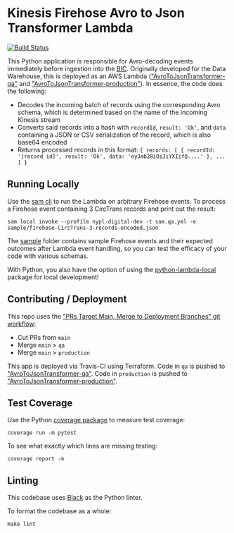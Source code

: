 # Kinesis Firehose Avro to Json Transformer Lambda
[![Build Status](https://travis-ci.org/NYPL/firehose-avro-to-json-transformer.svg?branch=main)](https://travis-ci.org/NYPL/firehose-avro-to-json-transformer)

This Python application is responsible for Avro-decoding events immediately before ingestion into the [BIC](https://github.com/NYPL/BIC). Originally developed for the Data Warehouse, this is deployed as an AWS Lambda (["AvroToJsonTransformer-qa"](https://console.aws.amazon.com/lambda/home?region=us-east-1#/functions/AvroToJsonTransformer-qa?tab=configuration) and ["AvroToJsonTransformer-production"](https://console.aws.amazon.com/lambda/home?region=us-east-1#/functions/AvroToJsonTransformer-production?tab=configuration)). In essence, the code does the following:
 - Decodes the incoming batch of records using the corresponding Avro schema, which is determined based on the name of the incoming Kinesis stream
 - Converts said records into a hash with `recordId`, `result: 'Ok'`, and `data` containing a JSON or CSV serialization of the record, which is also base64 encoded
 - Returns processed records in this format: `{ records: [ { recordId: '[record id]', result: 'Ok', data: 'eyJmb28iOiJiYXIifQ....' }, ... ] }`

## Running Locally

Use the [sam cli](https://docs.aws.amazon.com/serverless-application-model/latest/developerguide/serverless-sam-cli-install.html) to run the Lambda on arbitrary Firehose events. To process a Firehose event containing 3 CircTrans records and print out the result:

```
sam local invoke --profile nypl-digital-dev -t sam.qa.yml -e sample/firehose-CircTrans-3-records-encoded.json
```

The [sample](./sample) folder contains sample Firehose events and their expected outcomes after Lambda event handling, so you can test the efficacy of your code with various schemas.

With Python, you also have the option of using the [python-lambda-local](https://pypi.org/project/python-lambda-local/) package for local development!

## Contributing / Deployment

This repo uses the ["PRs Target Main, Merge to Deployment Branches" git workflow](https://github.com/NYPL/engineering-general/blob/main/standards/git-workflow.md#prs-target-main-merge-to-deployment-branches):
 - Cut PRs from `main`
 - Merge `main` > `qa`
 - Merge `main` > `production`

This app is deployed via Travis-CI using Terraform. Code in `qa` is pushed to ["AvroToJsonTransformer-qa"](https://console.aws.amazon.com/lambda/home?region=us-east-1#/functions/AvroToJsonTransformer-qa?tab=configuration). Code in `production` is pushed to ["AvroToJsonTransformer-production"](https://console.aws.amazon.com/lambda/home?region=us-east-1#/functions/AvroToJsonTransformer-production?tab=configuration).

## Test Coverage
Use the Python [coverage package](https://coverage.readthedocs.io/en/7.6.0/) to measure test coverage:
```
coverage run -m pytest
```

To see what exactly which lines are missing testing:
```
coverage report -m
```

## Linting

This codebase uses [Black](https://github.com/psf/black) as the Python linter.

To format the codebase as a whole:
```
make lint
```
